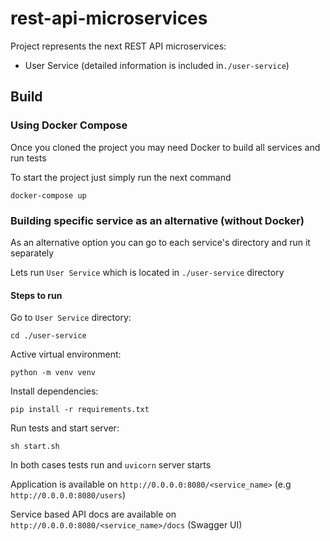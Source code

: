 # rest-api-microservices

Project represents the next REST API microservices:
- User Service (detailed information is included in`./user-service`)

## Build

### Using Docker Compose

Once you cloned the project you may need Docker to build all services and run tests

To start the project just simply run the next command

`docker-compose up`

### Building specific service as an alternative (without Docker)

As an alternative option you can go to each service's directory and run it separately

Lets run `User Service` which is located in `./user-service` directory

#### Steps to run

Go to `User Service` directory:

`cd ./user-service`

Active virtual environment:

`python -m venv venv`

Install dependencies:

`pip install -r requirements.txt`

Run tests and start server:

`sh start.sh`

In both cases tests run and `uvicorn` server starts

Application is available on `http://0.0.0.0:8080/<service_name>` (e.g `http://0.0.0.0:8080/users`)

Service based API docs are available on `http://0.0.0.0:8080/<service_name>/docs` (Swagger UI)
